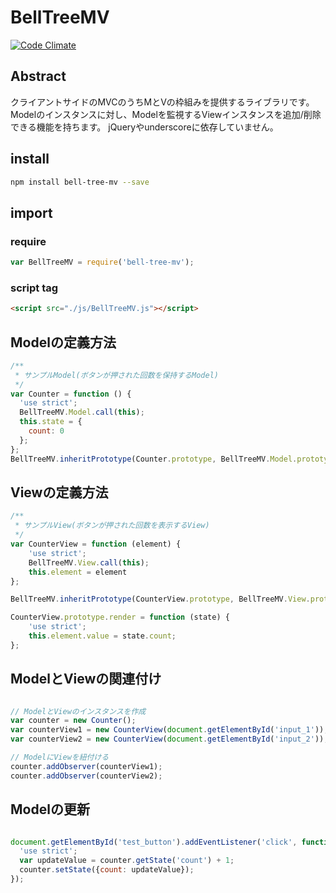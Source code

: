 # BellTreeMV

[![Code Climate](https://codeclimate.com/github/jsuzuki20120311/bell-tree-mv/badges/gpa.svg)](https://codeclimate.com/github/jsuzuki20120311/bell-tree-mv)

## Abstract
クライアントサイドのMVCのうちMとVの枠組みを提供するライブラリです。
Modelのインスタンスに対し、Modelを監視するViewインスタンスを追加/削除できる機能を持ちます。
jQueryやunderscoreに依存していません。

## install

```sh
npm install bell-tree-mv --save
```

## import

### require

```javascript
var BellTreeMV = require('bell-tree-mv');
```

### script tag

```html
<script src="./js/BellTreeMV.js"></script>
```

## Modelの定義方法

```javascript
/**
 * サンプルModel(ボタンが押された回数を保持するModel)
 */
var Counter = function () {
  'use strict';
  BellTreeMV.Model.call(this);
  this.state = {
    count: 0
  };
};
BellTreeMV.inheritPrototype(Counter.prototype, BellTreeMV.Model.prototype);
```

## Viewの定義方法

```javascript
/**
 * サンプルView(ボタンが押された回数を表示するView)
 */
var CounterView = function (element) {
	'use strict';
	BellTreeMV.View.call(this);
	this.element = element
};

BellTreeMV.inheritPrototype(CounterView.prototype, BellTreeMV.View.prototype);

CounterView.prototype.render = function (state) {
	'use strict';
	this.element.value = state.count;
};
```

## ModelとViewの関連付け

```javascript

// ModelとViewのインスタンスを作成
var counter = new Counter();
var counterView1 = new CounterView(document.getElementById('input_1'));
var counterView2 = new CounterView(document.getElementById('input_2'));

// ModelにViewを紐付ける
counter.addObserver(counterView1);
counter.addObserver(counterView2);

```

## Modelの更新

```javascript

document.getElementById('test_button').addEventListener('click', function () {
  'use strict';
  var updateValue = counter.getState('count') + 1;
  counter.setState({count: updateValue});
});

```

